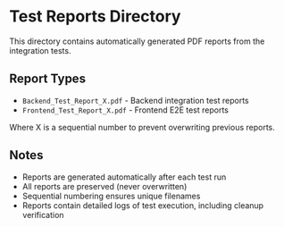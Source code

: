 # Test Reports Directory

This directory contains automatically generated PDF reports from the integration tests.

## Report Types

- `Backend_Test_Report_X.pdf` - Backend integration test reports
- `Frontend_Test_Report_X.pdf` - Frontend E2E test reports

Where X is a sequential number to prevent overwriting previous reports.

## Notes

- Reports are generated automatically after each test run
- All reports are preserved (never overwritten)
- Sequential numbering ensures unique filenames
- Reports contain detailed logs of test execution, including cleanup verification
